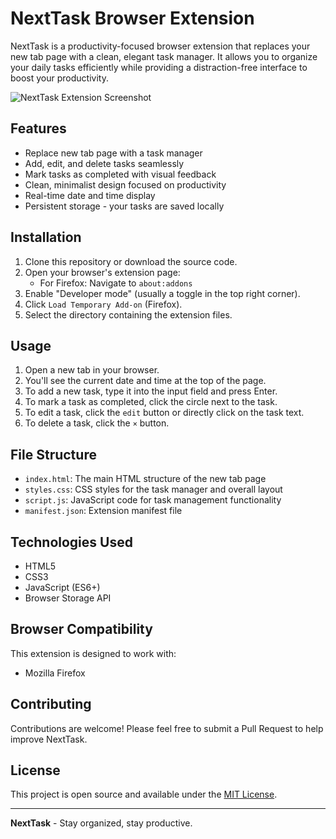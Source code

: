 # NextTask Browser Extension

NextTask is a productivity-focused browser extension that replaces your new tab page with a clean, elegant task manager. It allows you to organize your daily tasks efficiently while providing a distraction-free interface to boost your productivity.

![NextTask Extension Screenshot](https://i.ibb.co/HNYSzHN/Screenshot-2024-09-30-at-5-14-13-PM.png)

## Features

- Replace new tab page with a task manager
- Add, edit, and delete tasks seamlessly
- Mark tasks as completed with visual feedback
- Clean, minimalist design focused on productivity
- Real-time date and time display
- Persistent storage - your tasks are saved locally

## Installation

1. Clone this repository or download the source code.
2. Open your browser's extension page:
   - For Firefox: Navigate to `about:addons`
3. Enable "Developer mode" (usually a toggle in the top right corner).
4. Click `Load Temporary Add-on` (Firefox).
5. Select the directory containing the extension files.

## Usage

1. Open a new tab in your browser.
2. You'll see the current date and time at the top of the page.
3. To add a new task, type it into the input field and press Enter.
4. To mark a task as completed, click the circle next to the task.
5. To edit a task, click the `edit` button or directly click on the task text.
6. To delete a task, click the `×` button.

## File Structure

- `index.html`: The main HTML structure of the new tab page
- `styles.css`: CSS styles for the task manager and overall layout
- `script.js`: JavaScript code for task management functionality
- `manifest.json`: Extension manifest file

## Technologies Used

- HTML5
- CSS3
- JavaScript (ES6+)
- Browser Storage API

## Browser Compatibility

This extension is designed to work with:

- Mozilla Firefox

## Contributing

Contributions are welcome! Please feel free to submit a Pull Request to help improve NextTask.

## License

This project is open source and available under the [MIT License](LICENSE).

---

**NextTask** - Stay organized, stay productive.
